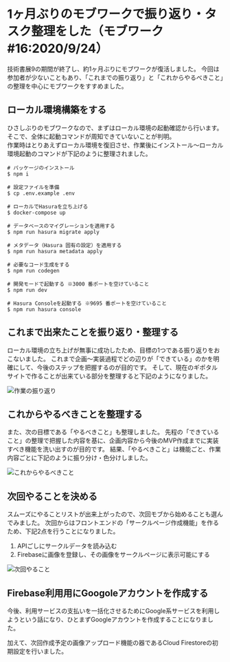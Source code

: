 # 1ヶ月ぶりのモブワークで振り返り・タスク整理をした（モブワーク#16:2020/9/24）

技術書展9の期間が終了し、約1ヶ月ぶりにモブワークが復活しました。
今回は参加者が少ないこともあり、「これまでの振り返り」と「これからやるべきこと」の整理を中心にモブワークをすすめました。

## ローカル環境構築をする

ひさしぶりのモブワークなので、まずはローカル環境の起動確認から行います。そこで、全体に起動コマンドが周知できていないことが判明。  
作業時はとりあえずローカル環境を復旧させ、作業後にインストール〜ローカル環境起動のコマンドが下記のように整理されました。

```
# パッケージのインストール
$ npm i

# 設定ファイルを準備
$ cp .env.example .env

# ローカルでHasuraを立ち上げる
$ docker-compose up

# データベースのマイグレーションを適用する
$ npm run hasura migrate apply

# メタデータ（Hasura 固有の設定）を適用する
$ npm run hasura metadata apply

# 必要なコード生成をする
$ npm run codegen

# 開発モードで起動する ※3000 番ポートを空けていること
$ npm run dev

# Hasura Consoleを起動する ※9695 番ポートを空けていること
$ npm run hasura console
```
## これまで出来たことを振り返り・整理する
ローカル環境の立ち上げが無事に成功したため、目標の1つである振り返りをおこないました。
これまで企画〜実装過程でどの辺りが「できている」のかを明確にして、今後のステップを把握するのが目的です。
そして、現在のギポタルサイトで作ることが出来ている部分を整理すると下記のようになりました。

![作業の振り返り](chap-mob-0924/reflection.jpg?scale=0.6)


## これからやるべきことを整理する
また、次の目標である「やるべきこと」も整理しました。
先程の「できていること」の整理で把握した内容を基に、企画内容から今後のMVP作成までに実装すべき機能を洗い出すのが目的です。
結果、「やるべきこと」は機能ごと、作業内容ごとに下記のように振り分け・色分けしました。

![これからやるべきこと](chap-mob-0924/todo.jpg?scale=0.8)

## 次回やることを決める
スムーズにやることリストが出来上がったので、次回モブから始めることも選んでみました。
次回からはフロントエンドの「サークルページ作成機能」を作るため、下記2点を行うことになりました。
1. APIごしにサークルデータを読み込む
2. Firebaseに画像を登録し、その画像をサークルページに表示可能にする

![次回やること](chap-mob-0924/nextaction.jpg?scale=0.8)

## Firebase利用用にGoogoleアカウントを作成する

今後、利用サービスの支払いを一括化させるためにGoogle系サービスを利用しようという話になり、ひとまずGoogleアカウントを作成することになりました。

加えて、次回作成予定の画像アップロード機能の器であるCloud Firestoreの初期設定を行いました。